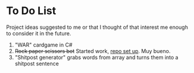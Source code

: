 # To Do List

Project ideas suggested to me or that I thought of that interest me enough to consider it in the future.

1. "WAR" cardgame in C#
2.  ~~Rock paper scissors bot~~ Started work, [repo set up](https://github.com/AAAnothername/RockPaperScissors). Muy bueno.
3.  "Shitpost generator" grabs words from array and turns them into a shitpost sentence
